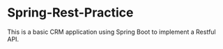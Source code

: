 # Spring-Rest-Practice

This is a basic CRM application using Spring Boot to implement a Restful API.
